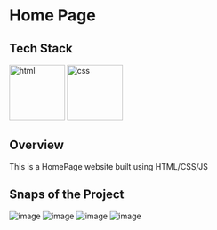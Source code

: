 # Home Page

## Tech Stack
<img width="100" src="https://upload.wikimedia.org/wikipedia/commons/thumb/6/61/HTML5_logo_and_wordmark.svg/800px-HTML5_logo_and_wordmark.svg.png" alt="html">
<img width="100" src="https://upload.wikimedia.org/wikipedia/commons/thumb/d/d5/CSS3_logo_and_wordmark.svg/800px-CSS3_logo_and_wordmark.svg.png" alt="css">

## Overview
This is a HomePage website built using HTML/CSS/JS

## Snaps of the Project
![image](https://github.com/saikiran76/HomePage/assets/80874246/7a2ca35b-c12c-4b41-a60a-6efec96f6e2d)
![image](https://github.com/saikiran76/HomePage/assets/80874246/f54d32f6-d6ba-4491-a0f3-4cc50b01080e)
![image](https://github.com/saikiran76/HomePage/assets/80874246/83bad180-cf13-4e18-90ac-9cb7501cc156)
![image](https://github.com/saikiran76/HomePage/assets/80874246/59a600b0-627d-42d9-b42e-9759f94c2fd1)




